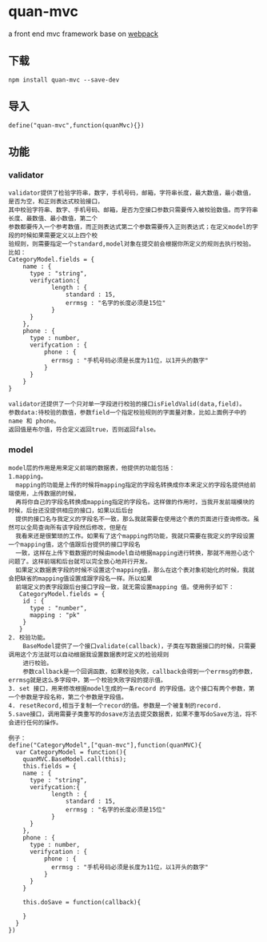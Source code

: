 # quan-mvc
a front end mvc framework base on [webpack](http://webpack.github.io/docs/amd.html)

## 下载
  `npm install quan-mvc --save-dev`

## 导入
  `define("quan-mvc",function(quanMvc){})`
  
## 功能
### validator
    validator提供了检验字符串，数字，手机号码，邮箱，字符串长度，最大数值，最小数值，是否为空，和正则表达式校验接口，
    其中校验字符串、数字、手机号码、邮箱，是否为空接口参数只需要传入被校验数值。而字符串长度、最数值、最小数值，第二个
    参数都要传入一个参考数值，而正则表达式第二个参数需要传入正则表达式；在定义model的字段的时候如果需要定义以上四个校
    验规则，则需要指定一个standard,model对象在提交前会根据你所定义的规则去执行校验。比如：
    CategoryModel.fields = {
        name : {
          type : "string",
          verifycation:{
                length : {
                    standard : 15,
                    errmsg : "名字的长度必须是15位"
                }
          }
        },
        phone : {
          type : number,
          verifycation : {
              phone : {
                errmsg : "手机号码必须是长度为11位，以1开头的数字"
              }
          }
        }
    }
    
    validator还提供了一个只对单一字段进行校验的接口isFieldValid(data,field)。
    参数data:待校验的数值，参数field一个指定校验规则的字面量对象，比如上面例子中的 name 和 phone。 
    返回值是布尔值，符合定义返回true，否则返回false。
    
### model
    model层的作用是用来定义前端的数据表，他提供的功能包括：
    1.mapping。
      mapping的功能是上传的时候将mapping指定的字段名转换成你本来定义的字段名提供给前端使用，上传数据的时候，
      再将你自己的字段名转换成mapping指定的字段名。这样做的作用时，当我开发前端模块的时候，后台还没提供相应的接口，如果以后后台
      提供的接口名与我定义的字段名不一致，那么我就需要在使用这个表的页面进行查询修改。虽然可以全局查询所有该字段然后修改，但是在
      我看来还是很繁琐的工作。如果有了这个mapping的功能，我就只需要在我定义的字段设置一个mapping值，这个值跟后台提供的接口字段名
      一致，这样在上传下载数据的时候由model自动根据mapping进行转换，那就不用担心这个问题了。这样前端和后台就可以完全放心地并行开发。
      如果定义数据表字段的时候不设置这个mapping值，那么在这个表对象初始化的时候，我就会把缺省的mapping值设置成跟字段名一样。所以如果
      前端定义的表字段跟后台接口字段一致，就无需设置mapping 值。使用例子如下：
       CategoryModel.fields = {
        id : {
          type : "number",
          mapping : "pk"
        }
       }
    2. 校验功能。
        BaseModel提供了一个接口validate(callback)，子类在写数据接口的时候，只需要调用这个方法就可以自动根据我设置数据表时定义的检验规则
        进行校验。
        参数callback是一个回调函数，如果校验失败，callback会得到一个errmsg的参数，errmsg就是这么多字段中，第一个校验失败字段的提示值。
    3. set 接口，用来修改根据model生成的一条record 的字段值。这个接口有两个参数，第一个参数是字段名称，第二个参数是字段值。
    4. resetRecord,相当于复制一个record的值。参数是一个被复制的record.
    5.save接口，调用需要子类重写的dosave方法去提交数据表，如果不重写doSave方法，将不会进行任何的操作。
    
    例子：
    define("CategoryModel",["quan-mvc"],function(quanMVC){
      var CategoryModel = function(){
        quanMVC.BaseModel.call(this);
        this.fields = {
        name : {
          type : "string",
          verifycation:{
                length : {
                    standard : 15,
                    errmsg : "名字的长度必须是15位"
                }
          }
        },
        phone : {
          type : number,
          verifycation : {
              phone : {
                errmsg : "手机号码必须是长度为11位，以1开头的数字"
              }
          }
        }
        
        this.doSave = function(callback){
          
        }
      }
    })
        
